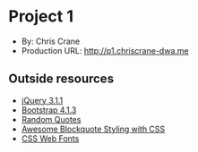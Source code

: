 # Project 1
+ By: Chris Crane
+ Production URL: http://p1.chriscrane-dwa.me

## Outside resources
* [jQuery 3.1.1](https://jquery.com/download/)
* [Bootstrap 4.1.3](https://getbootstrap.com/docs/4.1/getting-started/introduction/)
* [Random Quotes](https://www.brainyquote.com/topics/random)
* [Awesome Blockquote Styling with CSS](https://codepen.io/maxds/pen/DcveB)
* [CSS Web Fonts](https://www.cssfontstack.com/Web-Fonts)
